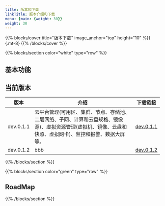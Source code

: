 ```yaml
---
title: 版本和下载
linkTitle: 版本介绍和下载
menu: {main: {weight: 30}}
weight: 30
---
```


{{% blocks/cover title="版本下载" image_anchor="top" height="10" %}}
{.mt-8}
{{% /blocks/cover %}}

{{% blocks/section color="white" type="row" %}}

## 基本功能

## 当前版本

|版本|介绍|下载链接|
|----|----|-------|
|dev.0.1.1|云平台管理(可用区、集群、节点、存储池、二层网络、子网、计算和云盘规格、镜像源)、虚拟资源管理(虚拟机、镜像、云盘和快照、虚拟网卡)、监控和报警、数据大屏等。|[dev.0.1.1](http://download.chimestack.io/dev.0.1.1/)|
|dev.0.1.2|bbb|[dev.0.1.2](http://download.chimestack.io/dev.0.1.2/)|

{{% /blocks/section %}}

{{% blocks/section color="green" type="row" %}}

## RoadMap

{{% /blocks/section %}}